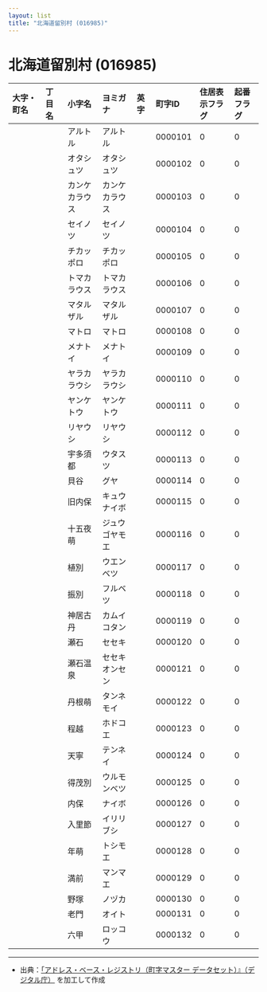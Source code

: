 ```yaml
---
layout: list
title: "北海道留別村 (016985)"
---
```


# 北海道留別村 (016985)

| 大字・町名 | 丁目名 | 小字名 | ヨミガナ | 英字 | 町字ID | 住居表示フラグ | 起番フラグ |
|:---|:---|:---|:---|:---|:---|:---|:---|
|  |  | アルトル | アルトル |  | 0000101 | 0 | 0 |
|  |  | オタシュツ | オタシュツ |  | 0000102 | 0 | 0 |
|  |  | カンケカラウス | カンケカラウス |  | 0000103 | 0 | 0 |
|  |  | セイノツ | セイノツ |  | 0000104 | 0 | 0 |
|  |  | チカッポロ | チカッポロ |  | 0000105 | 0 | 0 |
|  |  | トマカラウス | トマカラウス |  | 0000106 | 0 | 0 |
|  |  | マタルザル | マタルザル |  | 0000107 | 0 | 0 |
|  |  | マトロ | マトロ |  | 0000108 | 0 | 0 |
|  |  | メナトイ | メナトイ |  | 0000109 | 0 | 0 |
|  |  | ヤラカラウシ | ヤラカラウシ |  | 0000110 | 0 | 0 |
|  |  | ヤンケトウ | ヤンケトウ |  | 0000111 | 0 | 0 |
|  |  | リヤウシ | リヤウシ |  | 0000112 | 0 | 0 |
|  |  | 宇多須都 | ウタスツ |  | 0000113 | 0 | 0 |
|  |  | 貝谷 | グヤ |  | 0000114 | 0 | 0 |
|  |  | 旧内保 | キュウナイボ |  | 0000115 | 0 | 0 |
|  |  | 十五夜萌 | ジュウゴヤモエ |  | 0000116 | 0 | 0 |
|  |  | 植別 | ウエンベツ |  | 0000117 | 0 | 0 |
|  |  | 振別 | フルベツ |  | 0000118 | 0 | 0 |
|  |  | 神居古丹 | カムイコタン |  | 0000119 | 0 | 0 |
|  |  | 瀬石 | セセキ |  | 0000120 | 0 | 0 |
|  |  | 瀬石温泉 | セセキオンセン |  | 0000121 | 0 | 0 |
|  |  | 丹根萌 | タンネモイ |  | 0000122 | 0 | 0 |
|  |  | 程越 | ホドコエ |  | 0000123 | 0 | 0 |
|  |  | 天寧 | テンネイ |  | 0000124 | 0 | 0 |
|  |  | 得茂別 | ウルモンベツ |  | 0000125 | 0 | 0 |
|  |  | 内保 | ナイボ |  | 0000126 | 0 | 0 |
|  |  | 入里節 | イリリブシ |  | 0000127 | 0 | 0 |
|  |  | 年萌 | トシモエ |  | 0000128 | 0 | 0 |
|  |  | 満前 | マンマエ |  | 0000129 | 0 | 0 |
|  |  | 野塚 | ノヅカ |  | 0000130 | 0 | 0 |
|  |  | 老門 | オイト |  | 0000131 | 0 | 0 |
|  |  | 六甲 | ロッコウ |  | 0000132 | 0 | 0 |

---

- 出典：[「アドレス・ベース・レジストリ（町字マスター データセット）』（デジタル庁）](https://www.digital.go.jp/policies/base_registry_address/) を加工して作成